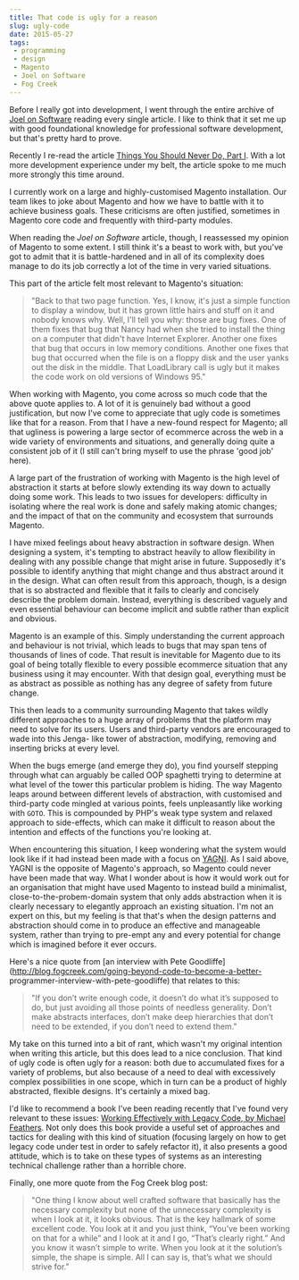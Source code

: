 ```yaml
---
title: That code is ugly for a reason
slug: ugly-code
date: 2015-05-27
tags:
 - programming
 - design
 - Magento
 - Joel on Software
 - Fog Creek
---
```


Before I really got into development, I went through the entire archive of [Joel
on Software](http://www.joelonsoftware.com/) reading every single article. I
like to think that it set me up with good foundational knowledge for
professional software development, but that's pretty hard to prove.

Recently I re-read the article [Things You Should Never Do, Part
I](http://www.joelonsoftware.com/articles/fog0000000069.html). With a lot more
development experience under my belt, the article spoke to me much more strongly
this time around.

I currently work on a large and highly-customised Magento installation. Our team
likes to joke about Magento and how we have to battle with it to achieve
business goals. These criticisms are often justified, sometimes in Magento core
code and frequently with third-party modules.

When reading the _Joel on Software_ article, though, I reassessed my opinion of
Magento to some extent. I still think it's a beast to work with, but you've got
to admit that it is battle-hardened and in all of its complexity does manage to
do its job correctly a lot of the time in very varied situations.

This part of the article felt most relevant to Magento's situation:

> "Back to that two page function. Yes, I know, it's just a simple function to
  display a window, but it has grown little hairs and stuff on it and nobody
  knows why. Well, I'll tell you why: those are bug fixes. One of them fixes
  that bug that Nancy had when she tried to install the thing on a computer
  that didn't have Internet Explorer. Another one fixes that bug that occurs in
  low memory conditions. Another one fixes that bug that occurred when the file
  is on a floppy disk and the user yanks out the disk in the middle. That
  LoadLibrary call is ugly but it makes the code work on old versions of
  Windows 95."

When working with Magento, you come across so much code that the above quote
applies to. A lot of it is genuinely bad without a good justification, but now
I've come to appreciate that ugly code is sometimes like that for a reason. From
that I have a new-found respect for Magento; all that ugliness is powering a
large sector of ecommerce across the web in a wide variety of environments and
situations, and generally doing quite a consistent job of it (I still can't
bring myself to use the phrase 'good job' here).

A large part of the frustration of working with Magento is the high level of
abstraction it starts at before slowly extending its way down to actually doing
some work. This leads to two issues for developers: difficulty in isolating
where the real work is done and safely making atomic changes; and the impact of
that on the community and ecosystem that surrounds Magento.

I have mixed feelings about heavy abstraction in software design. When designing
a system, it's tempting to abstract heavily to allow flexibility in dealing with
any possible change that might arise in future. Supposedly it's possible to
identify anything that might change and thus abstract around it in the design.
What can often result from this approach, though, is a design that is so
abstracted and flexible that it fails to clearly and concisely describe the
problem domain. Instead, everything is described vaguely and even essential
behaviour can become implicit and subtle rather than explicit and obvious.

Magento is an example of this. Simply understanding the current approach and
behaviour is not trivial, which leads to bugs that may span tens of thousands of
lines of code. That result is inevitable for Magento due to its goal of being
totally flexible to every possible ecommerce situation that any business using
it may encounter. With that design goal, everything must be as abstract as
possible as nothing has any degree of safety from future change.

This then leads to a community surrounding Magento that takes wildly different
approaches to a huge array of problems that the platform may need to solve for
its users. Users and third-party vendors are encouraged to wade into this Jenga-
like tower of abstraction, modifying, removing and inserting bricks at every
level.

When the bugs emerge (and emerge they do), you find yourself stepping through
what can arguably be called OOP spaghetti trying to determine at what level of
the tower this particular problem is hiding. The way Magento leaps around
between different levels of abstraction, with customised and third-party code
mingled at various points, feels unpleasantly like working with `GOTO`. This is
compounded by PHP's weak type system and relaxed approach to side-effects, which
can make it difficult to reason about the intention and effects of the functions
you're looking at.

When encountering this situation, I keep wondering what the system would look
like if it had instead been made with a focus on
[YAGNI](http://c2.com/cgi/wiki?YouArentGonnaNeedIt). As I said above, YAGNI is
the opposite of Magento's approach, so Magento could never have been made that
way. What I wonder about is how it would work out for an organisation that might
have used Magento to instead build a minimalist, close-to-the-probem-domain
system that only adds abstraction when it is clearly necessary to elegantly
approach an existing situation. I'm not an expert on this, but my feeling is
that that's when the design patterns and abstraction should come in to produce
an effective and manageable system, rather than trying to pre-empt any and every
potential for change which is imagined before it ever occurs.

Here's a nice quote from [an interview with Pete
Goodliffe](http://blog.fogcreek.com/going-beyond-code-to-become-a-better-
programmer-interview-with-pete-goodliffe) that relates to this:

> "If you don’t write enough code, it doesn’t do what it’s supposed to do, but
  just avoiding all those points of needless generality. Don’t make abstracts
  interfaces, don’t make deep hierarchies that don’t need to be extended, if
  you don’t need to extend them."

My take on this turned into a bit of rant, which wasn't my original intention
when writing this article, but this does lead to a nice conclusion. That kind of
ugly code is often ugly for a reason: both due to accumulated fixes for a
variety of problems, but also because of a need to deal with excessively complex
possibilities in one scope, which in turn can be a product of highly abstracted,
flexible designs. It's certainly a mixed bag.

I'd like to recommend a book I've been reading recently that I've found very
relevant to these issues: [Working Effectively with Legacy Code, by Michael
Feathers](http://c2.com/cgi/wiki?WorkingEffectivelyWithLegacyCode). Not only
does this book provide a useful set of approaches and tactics for dealing with
this kind of situation (focusing largely on how to get legacy code under test in
order to safely refactor it), it also presents a good attitude, which is to take
on these types of systems as an interesting technical challenge rather than a
horrible chore.

Finally, one more quote from the Fog Creek blog post:

> "One thing I know about well crafted software that basically has the necessary
  complexity but none of the unnecessary complexity is when I look at it, it
  looks obvious. That is the key hallmark of some excellent code. You look at
  it and you just think, “You’ve been working on that for a while” and I look
  at it and I go, “That’s clearly right.” And you know it wasn’t simple to
  write. When you look at it the solution’s simple, the shape is simple. All I
  can say is, that’s what we should strive for."

